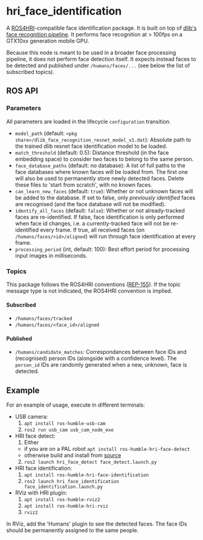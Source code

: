 hri_face_identification
=======================

A [ROS4HRI](https://wiki.ros.org/hri)-compatible face identification package.
It is built on top of
[dlib's face recognition pipeline](http://blog.dlib.net/2017/02/high-quality-face-recognition-with-deep.html).
It performs face recognition at > 100fps on a GTX10xx generation mobile GPU.

Because this node is meant to be used in a broader face processing pipeline,
it does not perform face detection itself.
It expects instead faces to be detected and published under `/humans/faces/...`
(see below the list of subscribed topics).

## ROS API

### Parameters

All parameters are loaded in the lifecycle `configuration` transition.

- `model_path` (default: `<pkg share>/dlib_face_recognition_resnet_model_v1.dat`):
  Absolute path to the trained dlib resnet face identification model to be loaded.
- `match_threshold` (default: 0.5):
  Distance threshold (in the face embedding space) to consider two faces to belong to the same person.
- `face_database_paths` (default: no database):
  A list of full paths to the face databases where known faces will be loaded from.
  The first one will also be used to permanently store newly detected faces.
  Delete these files to 'start from scratch', with no known faces.
- `can_learn_new_faces` (default: `true`):
  Whether or not unknown faces will be added to the database.
  If set to false, only *previously identified* faces are recognised (and the face database will not be modified).
- `identify_all_faces` (default: `false`):
  Whether or not already-tracked faces are re-identified.
  If false, face identification is only performed when face id changes,
  i.e. a currently-tracked face will not be re-identified every frame.
  If true, all received faces (on `/humans/faces/<id>/aligned`) will run through face identification at every frame.
- `processing_period` (int, default: 100):
  Best effort period for processing input images in milliseconds.

### Topics

This package follows the ROS4HRI conventions ([REP-155](https://www.ros.org/reps/rep-0155.html)).
If the topic message type is not indicated, the ROS4HRI convention is implied.

#### Subscribed

- `/humans/faces/tracked`
- `/humans/faces/<face_id>/aligned`

#### Published

- `/humans/candidate_matches`:
  Correspondances between face IDs and (recognised) person IDs (alongside with a confidence level). 
  The `person_id` IDs are randomly generated when a new, unknown, face is detected.

## Example

For an example of usage, execute in different terminals:
- USB camera:
  1. `apt install ros-humble-usb-cam`
  2. `ros2 run usb_cam usb_cam_node_exe`
- HRI face detect:
  1. Either
    - if you are on a PAL robot `apt install ros-humble-hri-face-detect`
    - otherwise build and install from [source](https://github.com/ros4hri/hri_face_detect)
  2. `ros2 launch hri_face_detect face_detect.launch.py`
- HRI face identification:
  1. `apt install ros-humble-hri-face-identification`
  2. `ros2 launch hri_face_identification face_identification.launch.py`
- RViz with HRI plugin:
  1. `apt install ros-humble-rviz2`
  1. `apt install ros-humble-hri-rviz`
  2. `rviz2`

In RViz, add the 'Humans' plugin to see the detected faces.
The face IDs should be permanently assigned to the same people.
